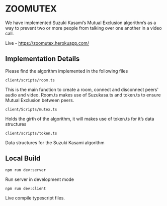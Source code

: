 # ZOOMUTEX

We have implemented Suzuki Kasami’s Mutual Exclusion algorithm’s as a way to prevent two or more people from talking over one another in a video call. 

Live - https://zoomutex.herokuapp.com/

## Implementation Details

Please find the algorithm implemented in the following files
```shell
client/scripts/room.ts
```
This is the main function to create a room, connect and disconnect peers' audio and video. Room.ts makes use of Suzukasa.ts and token.ts to ensure Mutual Exclusion between peers.

```shell
client/Scripts/mutex.ts
```
Holds the girth of the algorithm, it will makes use of token.ts for it’s data structures

```shell
client/scripts/token.ts
```
Data structures for the Suzuki Kasami algorithm


## Local Build

```shell
npm run dev:server
```
Run server in development mode

```shell
npm run dev:client
```
Live compile typescript files.

